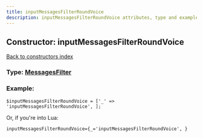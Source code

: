```yaml
---
title: inputMessagesFilterRoundVoice
description: inputMessagesFilterRoundVoice attributes, type and example
---
```

## Constructor: inputMessagesFilterRoundVoice  
[Back to constructors index](index.md)






### Type: [MessagesFilter](../types/MessagesFilter.md)


### Example:

```
$inputMessagesFilterRoundVoice = ['_' => 'inputMessagesFilterRoundVoice', ];
```  

Or, if you're into Lua:  


```
inputMessagesFilterRoundVoice={_='inputMessagesFilterRoundVoice', }

```



